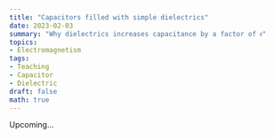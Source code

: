 ```yaml
---
title: "Capacitors filled with simple dielectrics"
date: 2023-02-03
summary: "Why dielectrics increases capacitance by a factor of 𝜖"
topics: 
- Electromagnetism
tags: 
- Teaching
- Capacitor
- Dielectric
draft: false
math: true
---
```


Upcoming...